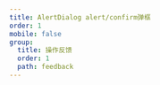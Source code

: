 ```yaml
---
title: AlertDialog alert/confirm弹框
order: 1
mobile: false
group:
  title: 操作反馈
  order: 1
  path: feedback
---
```


<code src="../demo/AlertDialog.tsx"></code>
<API src="../src/AlertDialog.tsx"></API>

